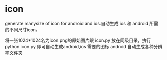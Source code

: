 # icon
generate manysize of icon for android and ios.自动生成 ios 和 android 所需的不同尺寸icon。

将一张1024*1024名为icon.png的原始图片跟 icon.py 放在同级目录，执行 python icon.py 即可自动生成android,ios 需要的图标
android 自动生成各种分辨率文件夹
